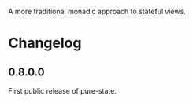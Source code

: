 A more traditional monadic approach to stateful views.

# Changelog

## 0.8.0.0

First public release of pure-state.